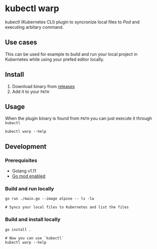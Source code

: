 # kubectl warp
kubectl (Kubernetes CLI) plugin to syncronize local files to _Pod_ and executing arbitary command.

## Use cases
This can be used for example to build and run your local project in Kubernetes while using your prefed editor locally.

## Install
1. Download binary from [releases](https://github.com/ernoaapa/kubectl-warp/releases)
2. Add it to your `PATH`

## Usage
When the plugin binary is found from `PATH` you can just execute it through `kubectl`
```shell
kubectl warp --help
```

## Development
### Prerequisites
- Golang v1.11
- [Go mod enabled](https://github.com/golang/go/wiki/Modules)

### Build and run locally
```shell
go run ./main.go --image alpine -- ls -la

# Syncs your local files to Kubernetes and list the files
```

### Build and install locally
```shell
go install .

# Now you can use `kubectl`
kubectl warp --help
```
